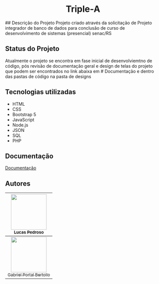 <h1 align="center"> Triple-A </h1>
## Descrição do Projeto
Projeto criado através da solicitação de Projeto integrador de banco de dados para conclusão de curso de desenvolvimento de sistemas (presencial) senac/RS

## Status do Projeto
 Atualmente o projeto se encontra em fase inicial de desenvolviemtno de código, pós revisão de documentação geral e design de telas do projeto que podem ser encontrados no link abaixa em # Documentação e dentro das pastas de código na pasta de designs
## Tecnologias utilizadas
* HTML
* CSS
* Bootstrap 5
* JavaScript
* Node.js
* JSON
* SQL
* PHP
## Documentação

[Documentação](https://1drv.ms/x/s!AgfxsRIG3JWKgmeefdOsDnMowHGE?e=6559KV)

## Autores
| [<img src="https://upload.wikimedia.org/wikipedia/commons/thumb/5/58/Dostoevskij_1872.jpg/800px-Dostoevskij_1872.jpg" width=115><br><sub>Lucas Pedroso</sub>](https://github.com/1lucaspedroso) |
| :---: |
| [<img src="https://upload.wikimedia.org/wikipedia/commons/thumb/5/58/Dostoevskij_1872.jpg/800px-Dostoevskij_1872.jpg" width=115><br><sub>Gabriel Portal Bertollo</sub>](https://github.com/anderson-santos-dev)| | :---: |
